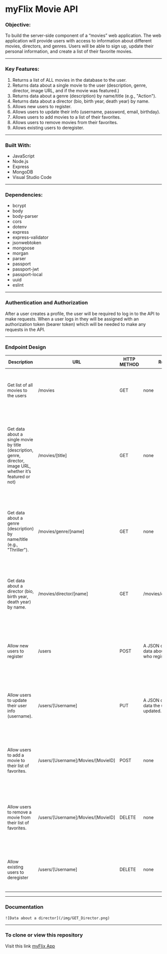 # **myFlix Movie API**

### **Objective:**

To build the server-side component of a “movies” web application. The web
application will provide users with access to information about different
movies, directors, and genres. Users will be able to sign up, update their
personal information, and create a list of their favorite movies.

---

### **Key Features:**

1. Returns a list of ALL movies in the database to the user.
2. Returns data about a single movie to the user (description, genre, director, image URL, and if the movie was featured.)
3. Returns data about a genre (description) by name/title (e.g., "Action").
4. Returns data about a director (bio, birth year, death year) by name.
5. Allows new users to register.
6. Allows users to update their info (username, password, email, birthday).
7. Allows users to add movies to a list of their favorites.
8. Allows users to remove movies from their favorites.
9. Allows existing users to deregister.

---

### **Built With:**

- JavaScript
- Node.js
- Express
- MongoDB
- Visual Studio Code

---

### **Dependencies:**

- bcrypt
- body
- body-parser
- cors
- dotenv
- express
- express-validator
- jsonwebtoken
- mongoose
- morgan
- parser
- passport
- passport-jwt
- passport-local
- uuid
- eslint

---

### **Authentication and Authorization**

After a user creates a profile, the user will be required to log in to the API to make requests. When a user logs in they will be assigned with an authorization token (bearer token) which will be needed to make any requests in the API.

---

### **Endpoint Design**

**Description** | **URL** | **HTTP METHOD** | **Request** | **Response**
--- | --- | --- | --- | ---
Get list of all movies to the users | /movies | GET | none | A JSON object holding data about all the movies. <a href="img/GET_AllMovies.png" target="_blank">View example 
Get data about a single movie by title (description, genre, director, image URL, whether it’s featured or not) | /movies/[title] | GET | none | A JSON object holding data about a single movie containing the title, description, genre, director, image, and if it is featured. <a href="img/GET_SingleMovie.png" target="_blank">View example
Get data about a genre (description) by name/title (e.g., "Thriller"). | /movies/genre/[name] | GET | none | A JSON object holding data about a movie genre containing the name and description. <a href="img/GET_Genre.png" target="_blank">View example
Get data about a director (bio, birth year, death year) by name. | /movies/director/[name] | GET | /movies/director/:name | A JSON object holding data about a movie director containing the name and bio. <a href="img/GET_Director.png" target="_blank">View example
Allow new users to register | /users | POST | A JSON object holding data about the user who registered. | A JSON object holding data from the information the user added. <a href="img/POST_NewUser.png" target="_blank">View example
Allow users to update their user info (username). | /users/[Username] | PUT | A JSON object holding data the user has updated. | A JSON object holding data from the information the user added. <a href="img/PUT_UserUpdate.png" target="_blank">View example
Allow users to add a movie to their list of favorites. | /users/[Username]/Movies/[MovieID] | POST | none | A JSON object holding data about the movies added to the users favorites list. <a href="img/POST_AddFavMovie.png" target="_blank">View example
Allow users to remove a movie from their list of favorites. | /users/[Username]/Movies/[MovieID] | DELETE | none | A JSON object holding data about the movie removed from the users favorites list. <a href="img/DELETE_RemoveFavMovie.png" target="_blank">View example
Allow existing users to deregister | /users/[Username] | DELETE | none | Returns the response "Username" account was removed. <a href="img/DELETE_Deregister.png" target="_blank">View example

---

### **Documentation** 

    ![Data about a director](/img/GET_Director.png)

---

### **To clone or view this repository**

Visit this link [myFlix App](https://myflix-2388-app.herokuapp.com/documentation.html)



